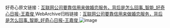 好奇心原文链接：[互联网公司要靠信用来做婚恋服务，背后是怎么回事_智能_好奇心日报-王嘉俊 ](https://www.qdaily.com/articles/9862.html)
WebArchive归档链接：[互联网公司要靠信用来做婚恋服务，背后是怎么回事_智能_好奇心日报-王嘉俊 ](http://web.archive.org/web/20180912132622/http://www.qdaily.com:80/articles/9862.html)
![image](http://ww3.sinaimg.cn/large/007d5XDply1g3vgxiplbij30u03057wh)